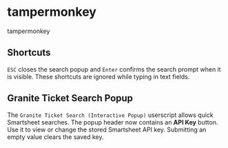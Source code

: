 # tampermonkey
tampermonkey

## Shortcuts

`ESC` closes the search popup and `Enter` confirms the search prompt when it is visible. These shortcuts are ignored while typing in text fields.

## Granite Ticket Search Popup

The `Granite Ticket Search (Interactive Popup)` userscript allows quick Smartsheet searches.
The popup header now contains an **API Key** button. Use it to view or change the
stored Smartsheet API key. Submitting an empty value clears the saved key.
